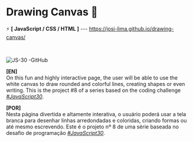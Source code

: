 # Drawing Canvas 🍭

⚡ <strong>[ JavaScript / CSS / HTML ]</strong> --- https://josi-lima.github.io/drawing-canvas/

<br>

![JS-30 -GitHub](https://user-images.githubusercontent.com/108018406/194152988-6e56cfca-450c-42ce-9aa3-ecbe8cad16c9.png)

<strong>[EN]</strong>
<br>
On this fun and highly interactive page, the user will be able to use the white canvas to draw rounded and colorful lines, creating shapes or even writing. This is the project #8 of a series based on the coding challenge _[#JavaScript30](https://javascript30.com/)_.

<strong>[POR]</strong>
<br>
Nesta página divertida e altamente interativa, o usuário poderá usar a tela branca para desenhar linhas arredondadas e coloridas, criando formas ou até mesmo escrevendo. Este é o projeto nº 8 de uma série baseada no desafio de programação _[#JavaScript30](https://javascript30.com/)_.
